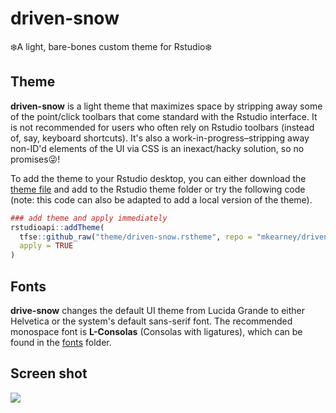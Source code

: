 # driven-snow
❄️A light, bare-bones custom theme for Rstudio❄️

## Theme

**driven-snow** is a light theme that maximizes space by stripping away some of
the point/click toolbars that come standard with the Rstudio interface. It is 
not recommended for users who often rely on Rstudio toolbars (instead of, say,
keyboard shortcuts). It's also a work-in-progress–stripping away non-ID'd
elements of the UI via CSS is an inexact/hacky solution, so no promises😜!

To add the theme to your Rstudio desktop, you can either download the 
[theme file](theme/drive-snow.rstheme) and add to the Rstudio theme folder or
try the following code (note: this code can also be adapted to add a local
version of the theme).

``` r
### add theme and apply immediately
rstudioapi::addTheme(
  tfse::github_raw("theme/driven-snow.rstheme", repo = "mkearney/driven-snow"),
  apply = TRUE
)
```

## Fonts

**drive-snow** changes the default UI theme from Lucida Grande to either 
Helvetica or the system's default sans-serif font. The recommended monospace 
font is **L-Consolas** (Consolas with ligatures), which can be found in the 
[fonts](fonts) folder.

## Screen shot

![](img/screen-shot.png)

